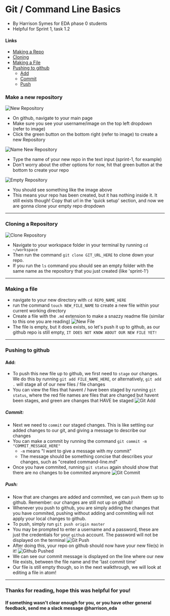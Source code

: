# Git / Command Line Basics

- By Harrison Symes for EDA phase 0 students
- Helpful for Sprint 1, task 1.2

#### Links
 - [Making a Repo](#make-a-new-repository)
 - [Cloning](#cloning-a-repository)
 - [Making a File](#making-a-file)
 - [Pushing to github](#pushing-to-github)
    - [Add](#add)
    - [Commit](#commit)
    - [Push](#push)

### Make a new repository
  ![New Repository](images/NewRepo.png)
  * On github, navigate to your main page
  * Make sure you see your username/image on the top left dropdown (refer to image)
  * Click the green button on the bottom right (refer to image) to create a new Repository

  ![Name New Repository](images/NameRepo.png)
  * Type the name of your new repo in the text input (sprint-1, for example)
  * Don't worry about the other options for now, hit that green button at the bottom to create your repo

  ![Empty Repository](images/EmptyRepo.png)
  * You should see something like the image above
  * This means your repo has been created, but it has nothing inside it. It still exists though! Copy that url in the 'quick setup' section, and now we are gonna clone your empty repo dropdown
  ---

### Cloning a Repository
  ![Clone Repository](images/CloneRepo.png)
  * Navigate to your workspace folder in your terminal by running `cd ~/workspace`
  * Then run the command `git clone GIT_URL_HERE` to clone down your repo.
  * If you run the `ls` command you should see an empty folder with the same name as the repository that you just created (like 'sprint-1')

---

### Making a file
  * navigate to your new directory with `cd REPO_NAME_HERE`
  * run the command `touch NEW_FILE_NAME` to create a new file within your current working directory
  * Create a file with the `.md` extension to make a snazzy readme file (similar to this one you are reading)
  ![New File](images/NewFIle.png)
  * The file is empty, but it does exists, so let's push it up to github, as our github repo is still empty, `IT DOES NOT KNOW ABOUT OUR NEW FILE YET!`

---

### Pushing to github
  #### Add:
  * To push this new file up to github, we first need to `stage` our changes. We do this by running `git add FILE_NAME_HERE`, or alternatively, `git add .` will stage all of our new files / file changes
  * You can view the files that havent / have been staged by running `git status`, where the red file names are files that are changed but havent been stages, and green are changes that HAVE be staged
  ![Git Add](images/GitAdd.png)


  ##### Commit:
  * Next we need to `commit` our staged changes. This is like settiing our added changes to our git, and giving a message to describe our changes
  * You can make a commit by running the command `git commit -m "COMMIT_MESSAGE_HERE"`
    * `-m` means "I want to give a message with my commit"
    * The message should be something concise that describes your changes, such as "created command-line.md"
  * Once you have commited, running `git status` again should show that there are no changes to be commited anymore
  ![Git Commit](images/GitCommit.png)


  ##### Push:
  * Now that are changes are added and commited, we can `push` them up to github. Remember: our changes are still not up on github!
  * Whenever you push to github, you are simply adding the changes that you have commited, pushing without adding and commiting will not apply your local changes to github.
  * To push, simply run `git push origin master`
  * You may be prompted to enter a username and a password, these are just the credentials for your `github` account. The password will not be displayed on the terminal
  ![Git Push](images/GitPush.png)
  * After doing this, your repo on github should now have your new file(s) in it!
  ![Github Pushed](images/GithubPushed.png)
  * We can see our commit message is displayed on the line where our new file exists, between the file name and the 'last commit time'
  * Our file is still empty though, so in the next walkthrough, we will look at editing a file in atom!

  ---

### Thanks for reading, hope this was helpful for you!
#### If something wasn't clear enough for you, or you have other general feedback, send me a slack message @harrison_eda
